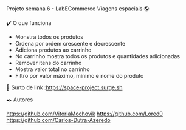 Projeto semana 6 - LabECommerce  Viagens espaciais 🌎




✔️ O que funciona
 - Monstra todos os produtos
 - Ordena por ordem crescente e decrescente
 - Adiciona produtos ao carrinho
 - No carrinho mostra todos os produtos e quantidades adicionadas
 - Remover itens do carrinho
 - Mostra valor total no carrinho
 - Filtro por valor máximo, mínimo e nome do produto



🚀 Surto de link :https://space-project.surge.sh

✒️ Autores

https://github.com/VitoriaMochovik
https://github.com/Lored0
https://github.com/Carlos-Dutra-Azeredo


